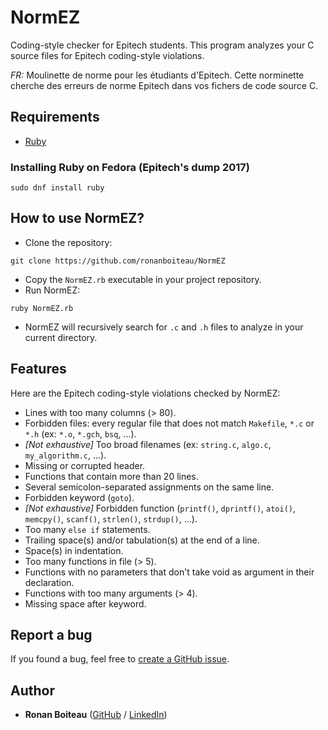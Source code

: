 # NormEZ

Coding-style checker for Epitech students. This program analyzes your C source files for Epitech coding-style violations.

*FR:* Moulinette de norme pour les étudiants d'Epitech. Cette norminette cherche des erreurs de norme Epitech dans vos fichers de code source C.

## Requirements

 - [Ruby](https://www.ruby-lang.org/en/)

### Installing Ruby on Fedora (Epitech's dump 2017)

```
sudo dnf install ruby
```

## How to use NormEZ?

 - Clone the repository:
```
git clone https://github.com/ronanboiteau/NormEZ
```
 - Copy the `NormEZ.rb` executable in your project repository.
 - Run NormEZ:
```
ruby NormEZ.rb
```
 - NormEZ will recursively search for `.c` and `.h` files to analyze in your current directory.

## Features

Here are the Epitech coding-style violations checked by NormEZ:
 - Lines with too many columns (> 80).
 - Forbidden files: every regular file that does not match `Makefile`, `*.c` or `*.h` (ex: `*.o`, `*.gch`, `bsq`, ...).
 - *[Not exhaustive]* Too broad filenames (ex: `string.c`, `algo.c`, `my_algorithm.c`, ...).
 - Missing or corrupted header.
 - Functions that contain more than 20 lines.
 - Several semicolon-separated assignments on the same line.
 - Forbidden keyword (`goto`).
 - *[Not exhaustive]* Forbidden function (`printf()`, `dprintf()`, `atoi()`, `memcpy()`, `scanf()`, `strlen()`, `strdup()`, ...).
 - Too many `else if` statements.
 - Trailing space(s) and/or tabulation(s) at the end of a line.
 - Space(s) in indentation.
 - Too many functions in file (> 5).
 - Functions with no parameters that don't take void as argument in their declaration.
 - Functions with too many arguments (> 4).
 - Missing space after keyword.

## Report a bug

If you found a bug, feel free to [create a GitHub issue](https://github.com/ronanboiteau/NormEZ/issues).

## Author

* **Ronan Boiteau** ([GitHub](https://github.com/ronanboiteau) / [LinkedIn](https://www.linkedin.com/in/ronanboiteau/))
